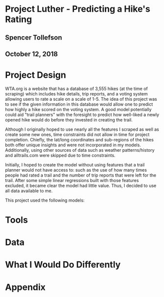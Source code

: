 # Project Luther - Predicting a Hike's Rating
## Spencer Tollefson
## October 12, 2018

# Project Design
WTA.org is a website that has a database of 3,555 hikes (at the time of scraping) which includes hike details, trip reports, and a voting system allowing users to rate a scale on a scale of 1-5. The idea of this project was to see if the given information in this database would allow one to predict how highly a hike scored on the voting system. A good model potentially could aid "trail planners" with the foresight to predict how well-liked a newly opened hike would do before they invested in creating the trail.

Although I originally hoped to use nearly all the features I scraped as well as create some new ones, time constraints did not allow in time for project completion. Chiefly, the lat/long coordinates and sub-regions of the hikes both offer unique insights and were not incorporated in my models. Additionally, using other sources of data such as weather patterns/history and alltrails.com were skipped due to time constraints.

Initially, I hoped to create the model without using features that a trail planner would not have access to: such as the use of how many times people had rated a trail and the number of trip reports that were left for the trail. After some simple linear regressions built with those features excluded, it became clear the model had little value. Thus, I decided to use all data available to me.

This project used the following models:

# Tools

# Data

# What I Would Do Differently

# Appendix


